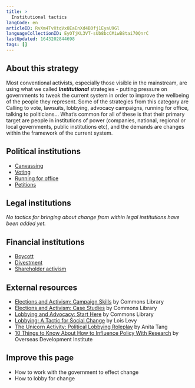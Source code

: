```yaml
---
title: >
  Institutional tactics
langCode: en
articleID: RvXm4TvXtqVx8EaEnXd4B0fj1EyaU9Gl
languageCollectionID: EyOTjKL3VT-sUb8bcCMiwB8tai70QnrC
lastUpdated: 1643202844698
tags: []
---
```


## About this strategy

Most conventional activists, especially those visible in the mainstream, are using what we called _**Institutional**_ strategies - putting pressure on governments to tweak the current system in order to improve the wellbeing of the people they represent. Some of the strategies from this category are Calling to vote, lawsuits, lobbying, advocacy campaigns, running for office, talking to politicians… What’s common for all of these is that their primary target are people in institutions of power (companies, national, regional or local governments, public institutions etc), and the demands are changes within the framework of the current system.

## Political institutions

-   [Canvassing](/tactics/canvassing)
-   [Voting](/tactics/voting)
-   [Running for office](/tactics/running-for-office)
-   [Petitions](/tactics/petition)

## Legal institutions

_No tactics for bringing about change from within legal institutions have been added yet._

## Financial institutions

-   [Boycott](/tactics/boycot)
-   [Divestment](/tactics/divestment)
-   [Shareholder activism](/tactics/shareholder)

## External resources

-   [Elections and Activism: Campaign Skills](https://commonslibrary.org/elections-and-activism-campaign-skils/) by Commons Library
-   [Elections and Activism: Case Studies](https://commonslibrary.org/elections-and-activism-casestudies/) by Commons Library
-   [Lobbying and Advocacy: Start Here](https://commonslibrary.org/lobbying-and-advocacy-start-here/) by Commons Library
-   [Lobbying: A Tactic for Social Change](https://commonslibrary.org/lobbying-a-tactic-for-social-change/) by Lois Levy
-   [The Unicorn Activity: Political Lobbying Roleplay](https://commonslibrary.org/the-unicorn-activity-political-lobbying-role-play/) by Anita Tang
-   [10 Things to Know About How to Influence Policy With Research](https://commonslibrary.org/10-things-to-know-about-how-to-influence-policy-with-research/) by Overseas Development Institute

## Improve this page

-   How to work with the government to effect change
-   How to lobby for change